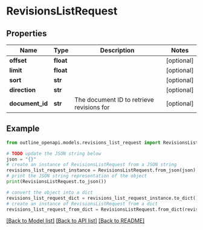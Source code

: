 # RevisionsListRequest


## Properties

Name | Type | Description | Notes
------------ | ------------- | ------------- | -------------
**offset** | **float** |  | [optional] 
**limit** | **float** |  | [optional] 
**sort** | **str** |  | [optional] 
**direction** | **str** |  | [optional] 
**document_id** | **str** | The document ID to retrieve revisions for | [optional] 

## Example

```python
from outline_openapi.models.revisions_list_request import RevisionsListRequest

# TODO update the JSON string below
json = "{}"
# create an instance of RevisionsListRequest from a JSON string
revisions_list_request_instance = RevisionsListRequest.from_json(json)
# print the JSON string representation of the object
print(RevisionsListRequest.to_json())

# convert the object into a dict
revisions_list_request_dict = revisions_list_request_instance.to_dict()
# create an instance of RevisionsListRequest from a dict
revisions_list_request_from_dict = RevisionsListRequest.from_dict(revisions_list_request_dict)
```
[[Back to Model list]](../README.md#documentation-for-models) [[Back to API list]](../README.md#documentation-for-api-endpoints) [[Back to README]](../README.md)


